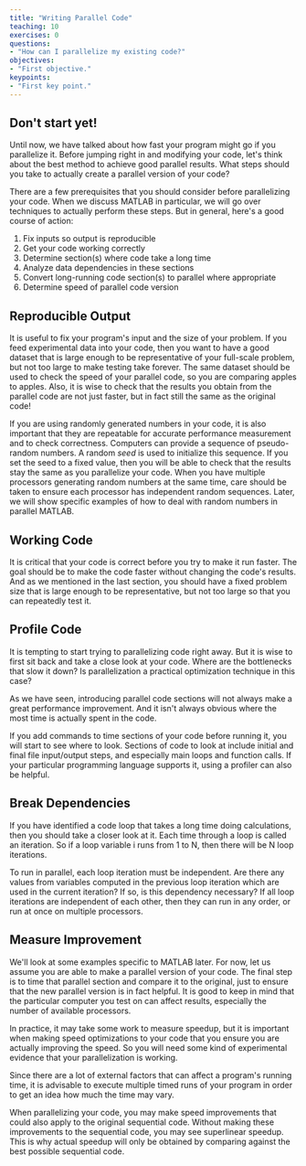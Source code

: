 ```yaml
---
title: "Writing Parallel Code"
teaching: 10
exercises: 0
questions:
- "How can I parallelize my existing code?"
objectives:
- "First objective."
keypoints:
- "First key point."
---
```


## Don't start yet! ##

Until now, we have talked about how fast your program might go if you parallelize it.  Before jumping right in and modifying your code, let's think about the best method to achieve good parallel results.  What steps should you take to actually create a parallel version of your code?

There are a few prerequisites that you should consider before parallelizing your code.  When we discuss MATLAB in particular, we will go over techniques to actually perform these steps.  But in general, here's a good course of action:

 1. Fix inputs so output is reproducible
 1. Get your code working correctly
 1. Determine section(s) where code take a long time
 1. Analyze data dependencies in these sections
 1. Convert long-running code section(s) to parallel where appropriate
 1. Determine speed of parallel code version

## Reproducible Output ##

It is useful to fix your program's input and the size of your problem.  If you feed experimental data into your code, then you want to have a good dataset that is large enough to be representative of your full-scale problem, but not too large to make testing take forever.  The same dataset should be used to check the speed of your parallel code, so you are comparing apples to apples.  Also, it is wise to check that the results you obtain from the parallel code are not just faster, but in fact still the same as the original code!

If you are using randomly generated numbers in your code, it is also important that they are repeatable for accurate performance measurement and to check correctness.  Computers can provide a sequence of pseudo-random numbers.  A random *seed* is used to initialize this sequence.  If you set the seed to a fixed value, then you will be able to check that the results stay the same as you parallelize your code.  When you have multiple processors generating random numbers at the same time, care should be taken to ensure each processor has independent random sequences.  Later, we will show specific examples of how to deal with random numbers in parallel MATLAB.

## Working Code ##

It is critical that your code is correct before you try to make it run faster.  The goal should be to make the code faster without changing the code's results.  And as we mentioned in the last section, you should have a fixed problem size that is large enough to be representative, but not too large so that you can repeatedly test it.

## Profile Code ##

It is tempting to start trying to parallelizing code right away.  But it is wise to first sit back and take a close look at your code.  Where are the bottlenecks that slow it down?  Is parallelization a practical optimization technique in this case?

As we have seen, introducing parallel code sections will not always make a great performance improvement.  And it isn't always obvious where the most time is actually spent in the code.

If you add commands to time sections of your code before running it, you will start to see where to look.  Sections of code to look at include initial and final file input/output steps, and especially main loops and function calls.  If your particular programming language supports it, using a profiler can also be helpful.

## Break Dependencies ##

If you have identified a code loop that takes a long time doing calculations, then you should take a closer look at it.  Each time through a loop is called an iteration.  So if a loop variable i runs from 1 to N, then there will be N loop iterations.

To run in parallel, each loop iteration must be independent.  Are there any values from variables computed in the previous loop iteration which are used in the current iteration?  If so, is this dependency necessary?  If all loop iterations are independent of each other, then they can run in any order, or run at once on multiple processors.

## Measure Improvement ##

We'll look at some examples specific to MATLAB later.  For now, let us assume you are able to make a parallel version of your code.  The final step is to time that parallel section and compare it to the original, just to ensure that the new parallel version is in fact helpful.  It is good to keep in mind that the particular computer you test on can affect results, especially the number of available processors.

In practice, it may take some work to measure speedup, but it is important when making speed optimizations to your code that you ensure you are actually improving the speed. So you will need some kind of experimental evidence that your parallelization is working.

Since there are a lot of external factors that can affect a program's running time, it is advisable to execute multiple timed runs of your program in order to get an idea how much the time may vary.

When parallelizing your code, you may make speed improvements that could also apply to the original sequential code.  Without making these improvements to the sequential code, you may see superlinear speedup.  This is why actual speedup will only be obtained by comparing against the best possible sequential code.

